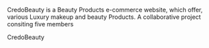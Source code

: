 CredoBeauty is a Beauty Products e-commerce website, which offer, various Luxury makeup and beauty Products. A collaborative project consiting five members

CredoBeauty
